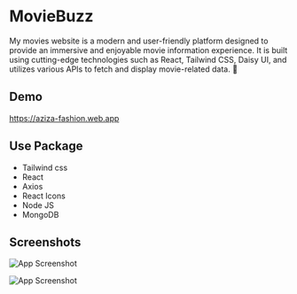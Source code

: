 
# MovieBuzz
My movies website is a modern and user-friendly platform designed to provide an immersive and enjoyable movie information experience. It is built using cutting-edge technologies such as React, Tailwind CSS, Daisy UI, and utilizes various APIs to fetch and display movie-related data. 🚀






## Demo

https://aziza-fashion.web.app
## Use Package
- Tailwind css
- React
- Axios
- React Icons
- Node JS
- MongoDB
## Screenshots

![App Screenshot](https://i.ibb.co/Fq1dz0q/m2.png)


![App Screenshot](https://i.ibb.co/7gBqXgg/m1.png)


